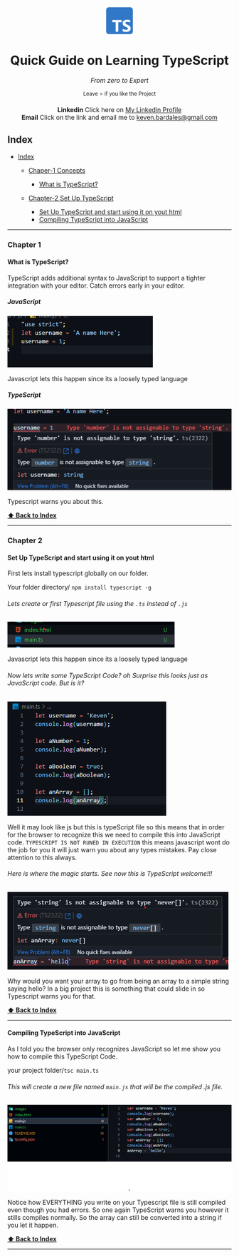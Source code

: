 <div align='center'>
  <img height="60" src="./images/log.png">
  <h1>Quick Guide on Learning TypeScript</h1>

<i>From zero to Expert</i>

<sup>Leave :star: if you like the Project</sup>

<strong>Linkedin</strong> Click here on [My Linkedin Profile](www.linkedin.com/in/keven-bardales)<br />
<strong>Email</strong> Click on the link and email me to [keven.bardales@gmail.com](https://mail.google.com/mail/?view=cm&source=mailto&to=keven.bardales@gmail.com)

</div>

## Index

- [Index](#index)

  - [Chaper-1 Concepts](#chapter-1)

    - [What is TypeScript?](#what-is-typescript)

  - [Chapter-2 Set Up TypeScript](#chapter-2)
    - [Set Up TypeScript and start using it on yout html](#set-up-typescript-and-start-using-it-on-your-html)
    - [Compiling TypeScript into JavaScript](#compiling-typescript-into-javascript)

---

### Chapter 1

#### What is TypeScript?

TypeScript adds additional syntax to JavaScript to support a tighter integration with your editor. Catch errors early in your editor.

##### JavaScript

<img title="a title" alt="Alt text" src="./images/2.png">

Javascript lets this happen since its a loosely typed language

##### TypeScript

<img title="a title" alt="Alt text" src="./images/1.png">

Typescript warns you about this.

**[⬆ Back to Index](#index)**

---

### Chapter 2

#### Set Up TypeScript and start using it on yout html

First lets install typescript globally on our folder.

Your folder directory/ `npm install typescript -g`

###### Lets create or first Typescript file using the `.ts` instead of `.js`

<img title="a title" alt="Alt text" src="./images/mainTsCreation.png">

Javascript lets this happen since its a loosely typed language

###### Now lets write some TypeScript Code? oh Surprise this looks just as JavaScript code. But is it?

<img title="a title" alt="Alt text" src="./images/writeSomeTypeScript.png">

Well it may look like js but this is typeScript file so this means that in order for the browser to recognize this we need to compile this into JavaScript code. `TYPESCRIPT IS NOT RUNED IN EXECUTION` this means javascript wont do the job for you it will just warn you about any types mistakes. Pay close attention to this always.

###### Here is where the magic starts. See now this is TypeScript welcome!!!

<img title="a title" alt="Alt text" src="./images/firstWarning.png">

Why would you want your array to go from being an array to a simple string saying hello? In a big project this is something that could slide in so Typescript warns you for that.

**[⬆ Back to Index](#index)**

---

#### Compiling TypeScript into JavaScript

As I told you the browser only recognizes JavaScript so let me show you how to compile this TypeScript Code.

your project folder/`tsc main.ts`

###### This will create a new file named `main.js` that will be the compiled .js file.

<img title="a title" alt="Alt text" src="./images/firstCompiling.png">

Notice how EVERYTHING you write on your Typescript file is still compiled even though you had errors. So one again TypeScript warns you however it stills compiles normally. So the array can still be converted into a string if you let it happen.

**[⬆ Back to Index](#index)**

---
